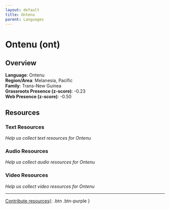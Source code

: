 ```yaml
---
layout: default
title: Ontenu
parent: Languages
---
```


# Ontenu (ont)

## Overview

**Language**: Ontenu  
**Region/Area**: Melanesia, Pacific  
**Family**: Trans-New Guinea  
**Grassroots Presence (z-score)**: -0.23  
**Web Presence (z-score)**: -0.50  

## Resources

### Text Resources
*Help us collect text resources for Ontenu*

### Audio Resources
*Help us collect audio resources for Ontenu*

### Video Resources
*Help us collect video resources for Ontenu*

---

[Contribute resources](https://forms.office.com/e/1SfLJx3u1r){: .btn .btn-purple }
